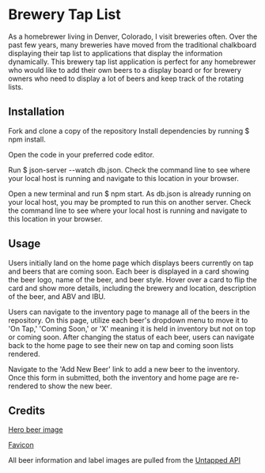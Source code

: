 # Brewery Tap List

As a homebrewer living in Denver, Colorado, I visit breweries often. Over the past few years, many breweries have moved from the traditional chalkboard displaying their tap list to applications that display the information dynamically. This brewery tap list application is perfect for any homebrewer who would like to add their own beers to a display board or for brewery owners who need to display a lot of beers and keep track of the rotating lists.

## Installation

Fork and clone a copy of the repository Install dependencies by running $ npm install. 

Open the code in your preferred code editor. 

Run $ json-server --watch db.json. Check the command line to see where your local host is running and navigate to this location in your browser.

Open a new terminal and run $ npm start. As db.json is already running on your local host, you may be prompted to run this on another server. Check the command line to see where your local host is running and navigate to this location in your browser.

## Usage

Users initially land on the home page which displays beers currently on tap and beers that are coming soon. Each beer is displayed in a card showing the beer logo, name of the beer, and beer style. Hover over a card to flip the card and show more details, including the brewery and location, description of the beer, and ABV and IBU.

Users can navigate to the inventory page to manage all of the beers in the repository. On this page, utilize each beer's dropdown menu to move it to 'On Tap,' 'Coming Soon,' or 'X' meaning it is held in inventory but not on top or coming soon. After changing the status of each beer, users can navigate back to the home page to see their new on tap and coming soon lists rendered.

Navigate to the 'Add New Beer' link to add a new beer to the inventory. Once this form in submitted, both the inventory and home page are re-rendered to show the new beer.

## Credits

[Hero beer image](https://unsplash.com/s/photos/beer?orientation=landscape) 

[Favicon](https://www.iconpacks.net/free-icon/beer-1858.html) 

All beer information and label images are pulled from the [Untapped API](https://untappd.com/api/docs)